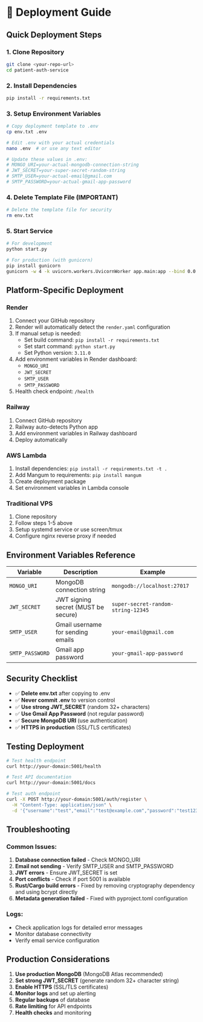 # 🚀 Deployment Guide

## Quick Deployment Steps

### 1. **Clone Repository**
```bash
git clone <your-repo-url>
cd patient-auth-service
```

### 2. **Install Dependencies**
```bash
pip install -r requirements.txt
```

### 3. **Setup Environment Variables**
```bash
# Copy deployment template to .env
cp env.txt .env

# Edit .env with your actual credentials
nano .env  # or use any text editor

# Update these values in .env:
# MONGO_URI=your-actual-mongodb-connection-string
# JWT_SECRET=your-super-secret-random-string
# SMTP_USER=your-actual-email@gmail.com
# SMTP_PASSWORD=your-actual-gmail-app-password
```

### 4. **Delete Template File (IMPORTANT)**
```bash
# Delete the template file for security
rm env.txt
```

### 5. **Start Service**
```bash
# For development
python start.py

# For production (with gunicorn)
pip install gunicorn
gunicorn -w 4 -k uvicorn.workers.UvicornWorker app.main:app --bind 0.0.0.0:5001
```

## Platform-Specific Deployment

### **Render**
1. Connect your GitHub repository
2. Render will automatically detect the `render.yaml` configuration
3. If manual setup is needed:
   - Set build command: `pip install -r requirements.txt`
   - Set start command: `python start.py`
   - Set Python version: `3.11.0`
4. Add environment variables in Render dashboard:
   - `MONGO_URI`
   - `JWT_SECRET`
   - `SMTP_USER`
   - `SMTP_PASSWORD`
5. Health check endpoint: `/health`

### **Railway**
1. Connect GitHub repository
2. Railway auto-detects Python app
3. Add environment variables in Railway dashboard
4. Deploy automatically

### **AWS Lambda**
1. Install dependencies: `pip install -r requirements.txt -t .`
2. Add Mangum to requirements: `pip install mangum`
3. Create deployment package
4. Set environment variables in Lambda console

### **Traditional VPS**
1. Clone repository
2. Follow steps 1-5 above
3. Setup systemd service or use screen/tmux
4. Configure nginx reverse proxy if needed

## Environment Variables Reference

| Variable | Description | Example |
|----------|-------------|---------|
| `MONGO_URI` | MongoDB connection string | `mongodb://localhost:27017` |
| `JWT_SECRET` | JWT signing secret (MUST be secure) | `super-secret-random-string-12345` |
| `SMTP_USER` | Gmail username for sending emails | `your-email@gmail.com` |
| `SMTP_PASSWORD` | Gmail app password | `your-gmail-app-password` |

## Security Checklist

- ✅ **Delete env.txt** after copying to .env
- ✅ **Never commit .env** to version control
- ✅ **Use strong JWT_SECRET** (random 32+ characters)
- ✅ **Use Gmail App Password** (not regular password)
- ✅ **Secure MongoDB URI** (use authentication)
- ✅ **HTTPS in production** (SSL/TLS certificates)

## Testing Deployment

```bash
# Test health endpoint
curl http://your-domain:5001/health

# Test API documentation
curl http://your-domain:5001/docs

# Test auth endpoint
curl -X POST http://your-domain:5001/auth/register \
  -H "Content-Type: application/json" \
  -d '{"username":"test","email":"test@example.com","password":"test123","mobile":"1234567890","first_name":"Test","last_name":"User"}'
```

## Troubleshooting

### Common Issues:
1. **Database connection failed** - Check MONGO_URI
2. **Email not sending** - Verify SMTP_USER and SMTP_PASSWORD
3. **JWT errors** - Ensure JWT_SECRET is set
4. **Port conflicts** - Check if port 5001 is available
5. **Rust/Cargo build errors** - Fixed by removing cryptography dependency and using bcrypt directly
6. **Metadata generation failed** - Fixed with pyproject.toml configuration

### Logs:
- Check application logs for detailed error messages
- Monitor database connectivity
- Verify email service configuration

## Production Considerations

1. **Use production MongoDB** (MongoDB Atlas recommended)
2. **Set strong JWT_SECRET** (generate random 32+ character string)
3. **Enable HTTPS** (SSL/TLS certificates)
4. **Monitor logs** and set up alerting
5. **Regular backups** of database
6. **Rate limiting** for API endpoints
7. **Health checks** and monitoring
